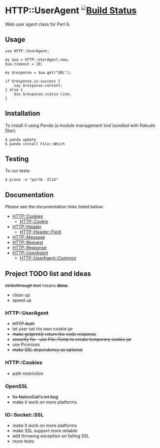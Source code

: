 # HTTP::UserAgent [![Build Status](https://travis-ci.org/sergot/http-useragent.svg?branch=master)](https://travis-ci.org/sergot/http-useragent)

Web user agent class for Perl 6.



## Usage

```Perl6
use HTTP::UserAgent;

my $ua = HTTP::UserAgent.new;
$ua.timeout = 10;

my $response = $ua.get("URL");

if $response.is-success {
    say $response.content;
} else {
    die $response.status-line;
}
```

## Installation

To install it using Panda (a module management tool bundled with Rakudo Star):

```
$ panda update
$ panda install File::Which
```

## Testing

To run tests:

```
$ prove -e "perl6 -Ilib"
```

## Documentation

Please see the documentation links listed below:

- [HTTP::Cookies](https://github.com/sergot/http-useragent/blob/master/lib/HTTP/Cookies.pm6#L112)
    - [HTTP::Cookie](https://github.com/sergot/http-useragent/blob/master/lib/HTTP/Cookie.pm6#L17)
- [HTTP::Header](https://github.com/sergot/http-useragent/blob/master/lib/HTTP/Header.pm6#L109)
    - [HTTP::Header::Field](https://github.com/sergot/http-useragent/blob/master/lib/HTTP/Header/Field.pm6#L12)
- [HTTP::Message](https://github.com/sergot/http-useragent/blob/master/lib/HTTP/Message.pm6#L97)
- [HTTP::Request](https://github.com/sergot/http-useragent/blob/master/lib/HTTP/Request.pm6#L79)
- [HTTP::Response](https://github.com/sergot/http-useragent/blob/master/lib/HTTP/Response.pm6#L35)
- [HTTP::UserAgent](https://github.com/sergot/http-useragent/blob/master/lib/HTTP/UserAgent.pm6#L238)
    - [HTTP::UserAgent::Common](https://github.com/sergot/http-useragent/blob/master/lib/HTTP/UserAgent/Common.pm6#L20)


## Project TODO list and Ideas

~~strikethrough text~~ means **done**.

- clean up
- speed up

### HTTP::UserAgent
- ~~HTTP Auth~~
- let user set his own cookie jar
- ~~make getprint() return the code response~~
- ~~security fix - use File::Temp to create temporary cookie jar~~
- use Promises
- ~~make SSL dependency as optional~~

### HTTP::Cookies
- path restriction

### OpenSSL
- ~~fix NativeCall's int bug~~
- make it work on more platforms

### IO::Socket::SSL
- make it work on more platforms
- make SSL support more reliable
- add throwing exception on failing SSL
- more tests
